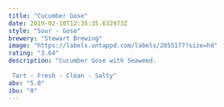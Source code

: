 ```yaml
---
title: "Cucumber Gose"
date: 2019-02-10T12:35:35.632973Z
style: "Sour - Gose"
brewery: "Stewart Brewing"
image: "https://labels.untappd.com/labels/2855177?size=hd"
rating: "3.64"
description: "Cucumber Gose with Seaweed.   Tart - Fresh - Clean - Salty"
abv: "5.0"
ibu: "0"
---
```

